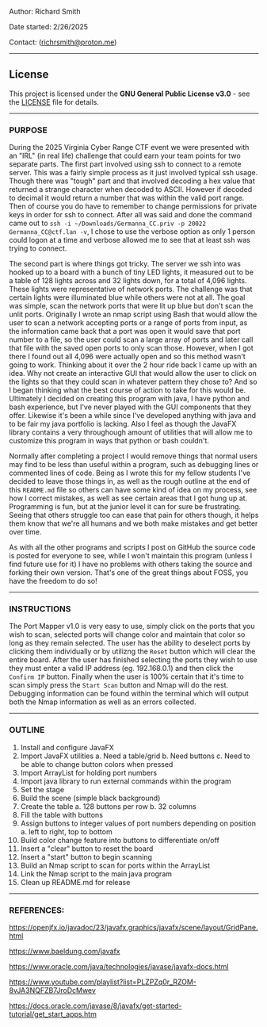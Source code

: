 Author: Richard Smith

Date started: 2/26/2025

Contact: (richrsmith@proton.me)

----------------------------------------------------------------------------------------------------------

## License
This project is licensed under the **GNU General Public License v3.0** - see the [LICENSE](LICENSE) file for details.

----------------------------------------------------------------------------------------------------------

### PURPOSE
During the 2025 Virginia Cyber Range CTF event we were presented with an "IRL" (in real life) challenge that could earn your team points for two separate parts.
The first part involved using ssh to connect to a remote server. This was a fairly simple process as it just involved typical ssh usage. Though there was "tough" 
part and that involved decoding a hex value that returned a strange character when decoded to ASCII. However if decoded to decimal it would return a number that 
was within the valid port range. Then of course you do have to remember to change permissions for private keys in order for ssh to connect. After all was said 
and done the command came out to `ssh -i ~/Downloads/Germanna_CC.priv -p 20022 Germanna_CC@ctf.lan -v`, I chose to use the verbose option as only 1 person could
logon at a time and verbose allowed me to see that at least ssh was trying to connect.

The second part is where things got tricky. The server we ssh into was hooked up to a board with a bunch of tiny LED lights, it measured out to be a table of
128 lights across and 32 lights down, for a total of 4,096 lights. These lights were representative of network ports. The challenge was that certain lights were
illuminated blue while others were not at all. The goal was simple, scan the network ports that were lit up blue but don't scan the unlit ports. Originally I wrote 
an nmap script using Bash that would allow the user to scan a network accepting ports or a range of ports from input, as the information came back that a port was
open it would save that port number to a file, so the user could scan a large array of ports and later call that file with the saved open ports to only scan those.
However, when I got there I found out all 4,096 were actually open and so this method wasn't going to work. Thinking about it over the 2 hour ride back I came up with
an idea. Why not create an interactive GUI that would allow the user to click on the lights so that they could scan in whatever pattern they chose to? And so I began
thinking what the best course of action to take for this would be. Ultimately I decided on creating this program with java, I have python and bash experience, but I've
never played with the GUI components that they offer. Likewise it's been a while since I've developed anything with java and to be fair my java portfolio is lacking.
Also I feel as though the JavaFX library contains a very throughough amount of utilities that will allow me to customize this program in ways that python or bash couldn't.

Normally after completing a project I would remove things that normal users may find to be less than useful within a program, such as debugging lines or commented lines of
code. Being as I wrote this for my fellow students I've decided to leave those things in, as well as the rough outline at the end of this `README.md` file so others can have
some kind of idea on my process, see how I correct mistakes, as well as see certain areas that I got hung up at. Programming is fun, but at the junior level it can for sure
be frustrating. Seeing that others struggle too can ease that pain for others though, it helps them know that we're all humans and we both make mistakes and get better
over time.

As with all the other programs and scripts I post on GitHub the source code is posted for everyone to see, while I won't maintain this program (unless I find future use
for it) I have no problems with others taking the source and forking their own version. That's one of the great things about FOSS, you have the freedom to do so!

----------------------------------------------------------------------------------------------------------
### INSTRUCTIONS

The Port Mapper v1.0 is very easy to use, simply click on the ports that you wish to scan, selected ports will change color and maintain that color so long as they remain
selected. The user has the ability to deselect ports by clicking them individually or by utilizng the `Reset` button which will clear the entire board. After the user has
finished selecting the ports they wish to use they must enter a valid IP address (eg. 192.168.0.1) and then click the `Confirm IP` button. Finally when the user is 100%
certain that it's time to scan simply press the `Start Scan` button and Nmap will do the rest. Debugging information can be found within the terminal which will output both
the Nmap information as well as an errors collected.


----------------------------------------------------------------------------------------------------------
### OUTLINE
1. Install and configure JavaFX
2. Import JavaFX utilities
    a. Need a table/grid
    b. Need buttons
    c. Need to be able to change button colors when pressed
3. Import ArrayList for holding port numbers
4. Import java library to run external commands within the program
5. Set the stage
6. Build the scene (simple black background)
7. Create the table
    a. 128 buttons per row
    b. 32  columns
8. Fill the table with buttons
9. Assign buttons to integer values of port numbers depending on position
    a. left to right, top to bottom
10. Build color change feature into buttons to differentiate on/off
11. Insert a "clear" button to reset the board
12. Insert a "start" button to begin scanning
13. Build an Nmap script to scan for ports within the ArrayList
14. Link the Nmap script to the main java program
15. Clean up README.md for release

----------------------------------------------------------------------------------------------------------

### REFERENCES:

https://openjfx.io/javadoc/23/javafx.graphics/javafx/scene/layout/GridPane.html

https://www.baeldung.com/javafx

https://www.oracle.com/java/technologies/javase/javafx-docs.html

https://www.youtube.com/playlist?list=PLZPZq0r_RZOM-8vJA3NQFZB7JroDcMwev

https://docs.oracle.com/javase/8/javafx/get-started-tutorial/get_start_apps.htm